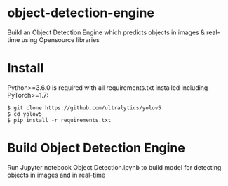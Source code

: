 # object-detection-engine
Build an Object Detection Engine which predicts objects in images &amp; real-time using Opensource libraries

# Install
Python>=3.6.0 is required with all requirements.txt installed including PyTorch>=1.7:
 
```
$ git clone https://github.com/ultralytics/yolov5
$ cd yolov5
$ pip install -r requirements.txt
```

# Build Object Detection Engine
Run Jupyter notebook Object Detection.ipynb to build model for detecting objects in images and in real-time



